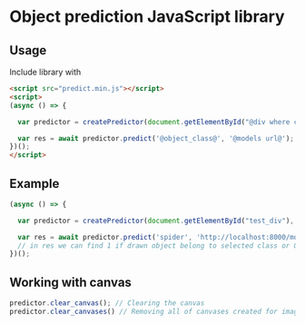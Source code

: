 # Object prediction JavaScript library

## Usage

Include library with
```html
<script src="predict.min.js"></script>
<script>
(async () => {

  var predictor = createPredictor(document.getElementById("@div where canvas will be@"), @canvas width@, @canvas height@);

  var res = await predictor.predict('@object_class@', '@models url@');
})();
</script>
```

## Example

```javascript
(async () => {

  var predictor = createPredictor(document.getElementById("test_div"), 224, 224);

  var res = await predictor.predict('spider', 'http://localhost:8000/models/');
  // in res we can find 1 if drawn object belong to selected class or 0 if it isn't
})();
```

## Working with canvas

```javascript
predictor.clear_canvas(); // Clearing the canvas
predictor.clear_canvases() // Removing all of canvases created for image processing
```
